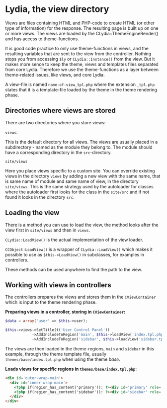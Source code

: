 Lydia, the view directory
==============================

Views are files containing HTML and PHP-code to create HTML (or other type of information) for the response. The resulting page is built up on one or more views. The views are loaded by the CLydia::ThemeEngineRender() and has access to theme-functions. 

It is good code practice to only use theme-functions in views, and the resulting variables that are sent to the view from the controller. Nothing stops you from accessing `$ly` or `CLydia::Instance()` from the view. But it makes more sence to keep the theme, views and templates files separated from core Lydia. Therefore we use the theme-functions as a layer between theme-related issues, like views, and core Lydia.

A view-file is named `name-of-view_tpl.php` where the extension `_tpl.php` states that it is a template-file loaded by the theme in the theme rendering phase.



Directories where views are stored
----------------------------------

There are two directories where you store views:

`views`:

This is the default directory for all views. The views are usually placed in a subdirectory - named as the module they belong to. The module should have a corresponding directory in the `src`-directory.


`site/views`

Here you place views specific to a custom site. You can override existing views in the directory `views` by adding a new view with the same name, that is same name of module and same name of view, in the directory `site/views`. This is the same strategy used by the autoloader for classes where the autoloader first looks for the class in the `site/src` and if not found it looks in the directory `src`.



Loading the view
----------------------------------

There is a method you can use to load the view, the method looks after the view first in `site/views` and then in `views`.

`CLydia::LoadView()` is the actual implementation of the view loader.

`CCObject:LoadView()` is a wrapper of `CLydia::LoadView()` which makes it possible to use as `$this->LoadView()` in subclasses, for examples in controllers.

These methods can be used anywhere to find the path to the view.



Working with views in controllers
----------------------------------

The controllers prepares the views and stores them in the `CViewContainer` which is input to the theme rendering phase.

**Preparing views in a controller, storing in `CViewContainer`:**

```php
$data = array('user' => $this->user);

$this->views->SetTitle(t('User Control Panel'))
            ->AddIncludeToRegion('main', $this->loadView('index.tpl.php'), $data);
            ->AddIncludeToRegion('sidebar', $this->loadView('sidebar.tpl.php'), $data);
```

The views are then loaded in the theme-regions, `main` and `sidebar` in this example, through the theme template file, usually `themes/base/index.tpl.php` when using the theme *base*.

**Loads views for specific regions in `themes/base/index.tpl.php`:**

```html
<div id='outer-wrap-main'>
  <div id='inner-wrap-main'>
    <?php if(region_has_content('primary')): ?><div id='primary' role='main'><?=render_views('primary')?></div><?php endif; ?>
    <?php if(region_has_content('sidebar')): ?><div id='sidebar' role='complementary'><?=render_views('sidebar')?></div><?php endif; ?>
  </div>
</div>
```




